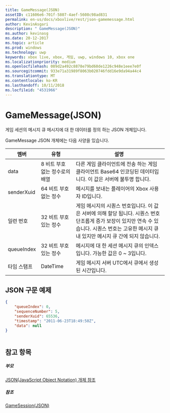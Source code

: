 ```yaml
---
title: GameMessage(JSON)
assetID: c11606e6-701f-5807-4aef-5608c98ad831
permalink: en-us/docs/xboxlive/rest/json-gamemessage.html
author: KevinAsgari
description: " GameMessage(JSON)"
ms.author: kevinasg
ms.date: 20-12-2017
ms.topic: article
ms.prod: windows
ms.technology: uwp
keywords: xbox live, xbox, 게임, uwp, windows 10, xbox one
ms.localizationpriority: medium
ms.openlocfilehash: 089d2a492c8878e79bd60de1226c948e1eee7e0f
ms.sourcegitcommit: 933e71a31989f8063b020746fdd16e9da94a44c4
ms.translationtype: MT
ms.contentlocale: ko-KR
ms.lasthandoff: 10/11/2018
ms.locfileid: "4531966"
---
```

# <a name="gamemessage-json"></a>GameMessage(JSON)
게임 세션의 메시지 큐 메시지에 대 한 데이터를 정의 하는 JSON 개체입니다. 
<a id="ID4EN"></a>

  
 
GameMessage JSON 개체에는 다음 사양을 있습니다.
 
| 멤버| 유형| 설명| 
| --- | --- | --- | 
| data| 8 비트 부호 없는 정수로의 배열| 다른 게임 클라이언트에 전송 하는 게임 클라이언트 Base64 인코딩된 데이터입니다. 이 값은 서버에 불투명 합니다. | 
| senderXuid| 64 비트 부호 없는 정수| 메시지를 보내는 플레이어의 Xbox 사용자 ID입니다. | 
| 일련 번호| 32 비트 부호 있는 정수| 게임 메시지의 시퀀스 번호입니다. 이 값은 서버에 의해 할당 됩니다. 시퀀스 번호 단조롭게 증가 보장이 있지만 연속 수 있습니다. 시퀀스 번호는 고유한 메시지 큐 내 있지만 메시지 큐 간에 되지 않습니다. | 
| queueIndex| 32 비트 부호 있는 정수| 메시지에 대 한 세션 메시지 큐의 인덱스입니다. 가능한 값은 0 ~ 3입니다.| 
| 타임 스탬프| DateTime| 게임 메시지 서버 UTC에서 큐에서 생성 된 시간입니다. | 
  
<a id="ID4ERC"></a>

 
## <a name="sample-json-syntax"></a>JSON 구문 예제
 

```json
{
    "queueIndex": 0,
    "sequenceNumber": 5,
    "senderXuid": 65536,
    "timestamp": "2011-06-23T18:49:50Z",
    "data": null
}
    
```

  
<a id="ID4E1C"></a>

 
## <a name="see-also"></a>참고 항목
 
<a id="ID4E3C"></a>

 
##### <a name="parent"></a>부모 

[JSON(JavaScript Object Notation) 개체 참조](atoc-xboxlivews-reference-json.md)

  
<a id="ID4EGD"></a>

 
##### <a name="reference"></a>참조 

[GameSession(JSON)](json-gamesession.md)

   